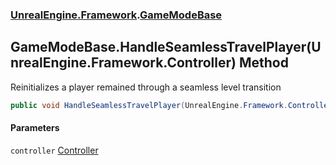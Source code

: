 ### [UnrealEngine.Framework](./UnrealEngine-Framework.md 'UnrealEngine.Framework').[GameModeBase](./GameModeBase.md 'UnrealEngine.Framework.GameModeBase')
## GameModeBase.HandleSeamlessTravelPlayer(UnrealEngine.Framework.Controller) Method
Reinitializes a player remained through a seamless level transition  
```csharp
public void HandleSeamlessTravelPlayer(UnrealEngine.Framework.Controller controller);
```
#### Parameters
<a name='UnrealEngine-Framework-GameModeBase-HandleSeamlessTravelPlayer(UnrealEngine-Framework-Controller)-controller'></a>
`controller` [Controller](./Controller.md 'UnrealEngine.Framework.Controller')  
  
